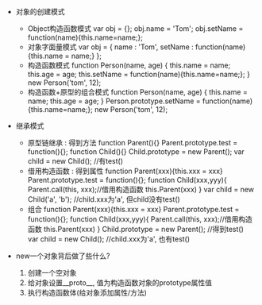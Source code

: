 * 对象的创建模式
    * Object构造函数模式
        var obj = {};
        obj.name = 'Tom';
        obj.setName = function(name){this.name=name;};
    * 对象字面量模式
        var obj = {
            name : 'Tom',
            setName : function(name){this.name = name;}
        };
    * 构造函数模式
        function Person(name, age) {
            this.name = name;
            this.age = age;
            this.setName = function(name){this.name=name;};
        }
        new Person('tom', 12);
    * 构造函数+原型的组合模式
        function Person(name, age) {
            this.name = name;
            this.age = age;
        }
        Person.prototype.setName = function(name){this.name=name;};
        new Person('tom', 12);
* 继承模式
    * 原型链继承 : 得到方法
        function Parent(){}
        Parent.prototype.test = function(){};
        function Child(){}
        Child.prototype = new Parent();
        var child = new Child(); //有test()
    * 借用构造函数 : 得到属性
        function Parent(xxx){this.xxx = xxx}
        Parent.prototype.test = function(){};
        function Child(xxx,yyy){
            Parent.call(this, xxx);//借用构造函数   this.Parent(xxx)
        }
        var child = new Child('a', 'b');  //child.xxx为'a', 但child没有test()
    * 组合
        function Parent(xxx){this.xxx = xxx}
        Parent.prototype.test = function(){};
        function Child(xxx,yyy){
            Parent.call(this, xxx);//借用构造函数   this.Parent(xxx)
        }
        Child.prototype = new Parent(); //得到test()
        var child = new Child(); //child.xxx为'a', 也有test()


* new一个对象背后做了些什么?
    1. 创建一个空对象
    2. 给对象设置__proto__, 值为构造函数对象的prototype属性值
    3. 执行构造函数体(给对象添加属性/方法)
